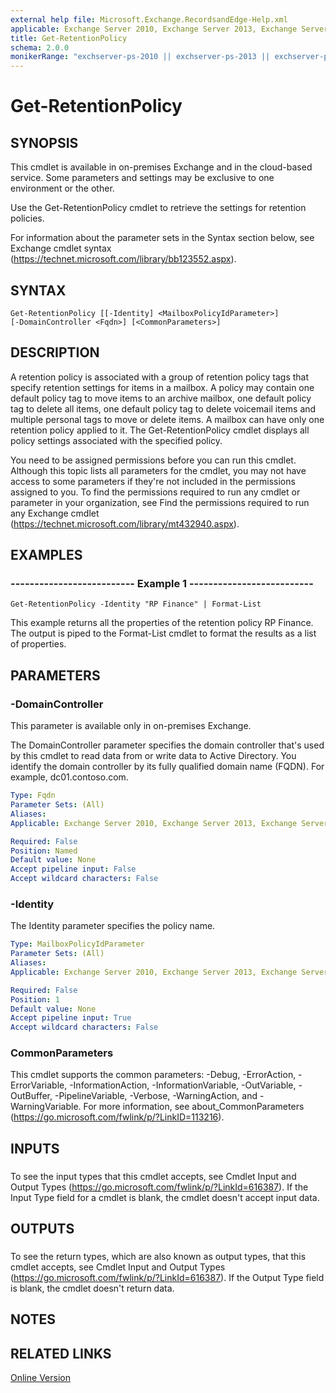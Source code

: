 ```yaml
---
external help file: Microsoft.Exchange.RecordsandEdge-Help.xml
applicable: Exchange Server 2010, Exchange Server 2013, Exchange Server 2016, Exchange Online
title: Get-RetentionPolicy
schema: 2.0.0
monikerRange: "exchserver-ps-2010 || exchserver-ps-2013 || exchserver-ps-2016 || exchonline-ps"
---
```


# Get-RetentionPolicy

## SYNOPSIS
This cmdlet is available in on-premises Exchange and in the cloud-based service. Some parameters and settings may be exclusive to one environment or the other.

Use the Get-RetentionPolicy cmdlet to retrieve the settings for retention policies.

For information about the parameter sets in the Syntax section below, see Exchange cmdlet syntax (https://technet.microsoft.com/library/bb123552.aspx).

## SYNTAX

```
Get-RetentionPolicy [[-Identity] <MailboxPolicyIdParameter>] 
[-DomainController <Fqdn>] [<CommonParameters>]
```

## DESCRIPTION
A retention policy is associated with a group of retention policy tags that specify retention settings for items in a mailbox. A policy may contain one default policy tag to move items to an archive mailbox, one default policy tag to delete all items, one default policy tag to delete voicemail items and multiple personal tags to move or delete items. A mailbox can have only one retention policy applied to it. The Get-RetentionPolicy cmdlet displays all policy settings associated with the specified policy.

You need to be assigned permissions before you can run this cmdlet. Although this topic lists all parameters for the cmdlet, you may not have access to some parameters if they're not included in the permissions assigned to you. To find the permissions required to run any cmdlet or parameter in your organization, see Find the permissions required to run any Exchange cmdlet (https://technet.microsoft.com/library/mt432940.aspx).

## EXAMPLES

### -------------------------- Example 1 --------------------------
```
Get-RetentionPolicy -Identity "RP Finance" | Format-List
```

This example returns all the properties of the retention policy RP Finance. The output is piped to the Format-List cmdlet to format the results as a list of properties.

## PARAMETERS

### -DomainController
This parameter is available only in on-premises Exchange.

The DomainController parameter specifies the domain controller that's used by this cmdlet to read data from or write data to Active Directory. You identify the domain controller by its fully qualified domain name (FQDN). For example, dc01.contoso.com.

```yaml
Type: Fqdn
Parameter Sets: (All)
Aliases:
Applicable: Exchange Server 2010, Exchange Server 2013, Exchange Server 2016

Required: False
Position: Named
Default value: None
Accept pipeline input: False
Accept wildcard characters: False
```

### -Identity
The Identity parameter specifies the policy name.

```yaml
Type: MailboxPolicyIdParameter
Parameter Sets: (All)
Aliases:
Applicable: Exchange Server 2010, Exchange Server 2013, Exchange Server 2016, Exchange Online

Required: False
Position: 1
Default value: None
Accept pipeline input: True
Accept wildcard characters: False
```

### CommonParameters
This cmdlet supports the common parameters: -Debug, -ErrorAction, -ErrorVariable, -InformationAction, -InformationVariable, -OutVariable, -OutBuffer, -PipelineVariable, -Verbose, -WarningAction, and -WarningVariable. For more information, see about_CommonParameters (https://go.microsoft.com/fwlink/p/?LinkID=113216).

## INPUTS

###  
To see the input types that this cmdlet accepts, see Cmdlet Input and Output Types (https://go.microsoft.com/fwlink/p/?LinkId=616387). If the Input Type field for a cmdlet is blank, the cmdlet doesn't accept input data.

## OUTPUTS

###  
To see the return types, which are also known as output types, that this cmdlet accepts, see Cmdlet Input and Output Types (https://go.microsoft.com/fwlink/p/?LinkId=616387). If the Output Type field is blank, the cmdlet doesn't return data.

## NOTES

## RELATED LINKS

[Online Version](https://technet.microsoft.com/library/7a05203e-894b-4109-9647-ca7afc44a08f.aspx)
